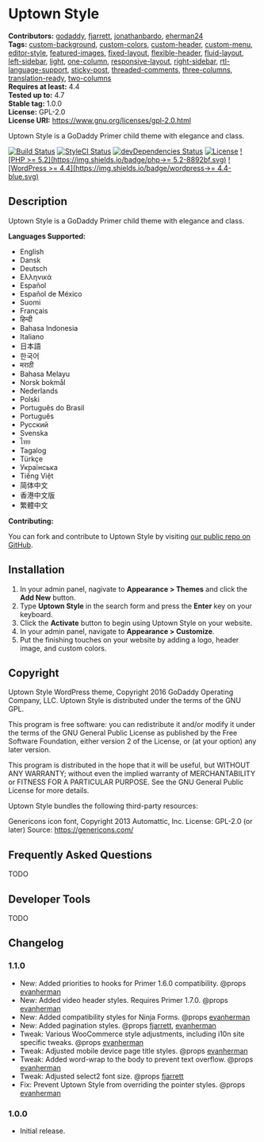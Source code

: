 # Uptown Style #
**Contributors:** [godaddy](https://profiles.wordpress.org/godaddy), [fjarrett](https://profiles.wordpress.org/fjarrett), [jonathanbardo](https://profiles.wordpress.org/jonathanbardo), [eherman24](https://profiles.wordpress.org/eherman24)  
**Tags:**              [custom-background](https://wordpress.org/themes/tags/custom-background/), [custom-colors](https://wordpress.org/themes/tags/custom-colors/), [custom-header](https://wordpress.org/themes/tags/custom-header/), [custom-menu](https://wordpress.org/themes/tags/custom-menu/), [editor-style](https://wordpress.org/themes/tags/editor-style/), [featured-images](https://wordpress.org/themes/tags/featured-images/), [fixed-layout](https://wordpress.org/themes/tags/fixed-layout/), [flexible-header](https://wordpress.org/themes/tags/flexible-header/), [fluid-layout](https://wordpress.org/themes/tags/fluid-layout/), [left-sidebar](https://wordpress.org/themes/tags/left-sidebar/), [light](https://wordpress.org/themes/tags/light/), [one-column](https://wordpress.org/themes/tags/one-column/), [responsive-layout](https://wordpress.org/themes/tags/responsive-layout/), [right-sidebar](https://wordpress.org/themes/tags/right-sidebar/), [rtl-language-support](https://wordpress.org/themes/tags/rtl-language-support/), [sticky-post](https://wordpress.org/themes/tags/sticky-post/), [threaded-comments](https://wordpress.org/themes/tags/threaded-comments/), [three-columns](https://wordpress.org/themes/tags/three-columns/), [translation-ready](https://wordpress.org/themes/tags/translation-ready/), [two-columns](https://wordpress.org/themes/tags/two-columns/)  
**Requires at least:** 4.4  
**Tested up to:**      4.7  
**Stable tag:**        1.0.0  
**License:**           GPL-2.0  
**License URI:**       https://www.gnu.org/licenses/gpl-2.0.html  

Uptown Style is a GoDaddy Primer child theme with elegance and class.

[![Build Status](https://travis-ci.org/godaddy/wp-uptown-style-theme.svg?branch=master)](https://travis-ci.org/godaddy/wp-uptown-style-theme) [![StyleCI Status](https://styleci.io/repos/61812792/shield?branch=master&style=flat)](https://styleci.io/repos/61812792) [![devDependencies Status](https://david-dm.org/godaddy/wp-uptown-style-theme/master/dev-status.svg)](https://david-dm.org/godaddy/wp-uptown-style-theme/master?type=dev) [![License](https://img.shields.io/badge/license-GPL--2.0-brightgreen.svg)](https://github.com/godaddy/wp-uptown-style-theme/blob/master/license.txt) [![PHP >= 5.2](https://img.shields.io/badge/php->= 5.2-8892bf.svg)](https://secure.php.net/supported-versions.php) [![WordPress >= 4.4](https://img.shields.io/badge/wordpress->= 4.4-blue.svg)](https://wordpress.org/download/release-archive/)  

## Description ##

Uptown Style is a GoDaddy Primer child theme with elegance and class.

**Languages Supported:**

* English
* Dansk
* Deutsch
* Ελληνικά
* Español
* Español de México
* Suomi
* Français
* हिन्दी
* Bahasa Indonesia
* Italiano
* 日本語
* 한국어
* मराठी
* Bahasa Melayu
* Norsk bokmål
* Nederlands
* Polski
* Português do Brasil
* Português
* Русский
* Svenska
* ไทย
* Tagalog
* Türkçe
* Українська
* Tiếng Việt
* 简体中文
* 香港中文版
* 繁體中文

**Contributing:**

You can fork and contribute to Uptown Style by visiting [our public repo on GitHub](https://github.com/godaddy/wp-uptown-style-theme).

## Installation ##

1. In your admin panel, nagivate to **Appearance > Themes** and click the **Add New** button.
2. Type **Uptown Style** in the search form and press the **Enter** key on your keyboard.
3. Click the **Activate** button to begin using Uptown Style on your website.
4. In your admin panel, navigate to **Appearance > Customize**.
5. Put the finishing touches on your website by adding a logo, header image, and custom colors.

## Copyright ##

Uptown Style WordPress theme, Copyright 2016 GoDaddy Operating Company, LLC.
Uptown Style is distributed under the terms of the GNU GPL.

This program is free software: you can redistribute it and/or modify
it under the terms of the GNU General Public License as published by
the Free Software Foundation, either version 2 of the License, or
(at your option) any later version.

This program is distributed in the hope that it will be useful,
but WITHOUT ANY WARRANTY; without even the implied warranty of
MERCHANTABILITY or FITNESS FOR A PARTICULAR PURPOSE. See the
GNU General Public License for more details.

Uptown Style bundles the following third-party resources:

Genericons icon font, Copyright 2013 Automattic, Inc.
License: GPL-2.0 (or later)
Source: https://genericons.com/

## Frequently Asked Questions ##

TODO

## Developer Tools ##

TODO

## Changelog ##

### 1.1.0 ###

* New: Added priorities to hooks for Primer 1.6.0 compatibility. @props [evanherman](https://github.com/EvanHerman)
* New: Added video header styles. Requires Primer 1.7.0. @props [evanherman](https://github.com/EvanHerman)
* New: Added compatibility styles for Ninja Forms. @props [evanherman](https://github.com/EvanHerman)
* New: Added pagination styles. @props [fjarrett](https://github.com/fjarrett), [evanherman](https://github.com/EvanHerman)
* Tweak: Various WooCommerce style adjustments, including i10n site specific tweaks. @props [evanherman](https://github.com/EvanHerman)
* Tweak: Adjusted mobile device page title styles. @props [evanherman](https://github.com/EvanHerman)
* Tweak: Added word-wrap to the body to prevent text overflow. @props [evanherman](https://github.com/EvanHerman)
* Tweak: Adjusted select2 font size. @props [fjarrett](https://github.com/fjarrett)
* Fix: Prevent Uptown Style from overriding the pointer styles. @props [evanherman](https://github.com/EvanHerman)

### 1.0.0 ###

* Initial release.
